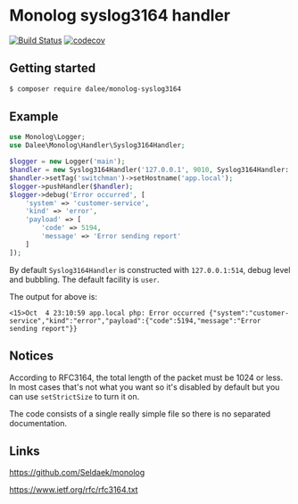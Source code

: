 # Monolog syslog3164 handler
[![Build Status](https://travis-ci.org/Dalee/monolog-syslog3164.svg?branch=master)](https://travis-ci.org/Dalee/monolog-syslog3164)
[![codecov](https://codecov.io/gh/Dalee/monolog-syslog3164/branch/master/graph/badge.svg)](https://codecov.io/gh/Dalee/monolog-syslog3164)

## Getting started

```bash
$ composer require dalee/monolog-syslog3164
```

## Example

```php
use Monolog\Logger;
use Dalee\Monolog\Handler\Syslog3164Handler;

$logger = new Logger('main');
$handler = new Syslog3164Handler('127.0.0.1', 9010, Syslog3164Handler::FACILITY_UUCP);
$handler->setTag('switchman')->setHostname('app.local');
$logger->pushHandler($handler);
$logger->debug('Error occurred', [
	'system' => 'customer-service',
	'kind' => 'error',
	'payload' => [
		'code' => 5194,
		'message' => 'Error sending report'
	]
]);
```

By default `Syslog3164Handler` is constructed with `127.0.0.1:514`, debug level and bubbling. The default facility is `user`.

The output for above is:

```
<15>Oct  4 23:10:59 app.local php: Error occurred {"system":"customer-service","kind":"error","payload":{"code":5194,"message":"Error sending report"}}
```

## Notices

According to RFC3164, the total length of the packet must be 1024 or less. In most cases that's not what you want so
it's disabled by default but you can use `setStrictSize` to turn it on.

The code consists of a single really simple file so there is no separated documentation.

## Links

https://github.com/Seldaek/monolog

https://www.ietf.org/rfc/rfc3164.txt
